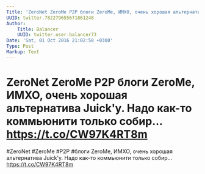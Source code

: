 ```yaml
---
Title: 'ZeroNet ZeroMe P2P блоги ZeroMe, ИМХО, очень хорошая альтернатива Juick''у. Надо как-то коммьюнити только собир… https://t.co/CW97K4RT8m'
UUID: twitter.782279655671861248
Author:
    Title: Balancer
    UUID: twitter.user.balancer73
Date: 'Sat, 01 Oct 2016 21:02:58 +0300'
Type: Post
Markup: Text
---
```


# ZeroNet ZeroMe P2P блоги ZeroMe, ИМХО, очень хорошая альтернатива Juick'у. Надо как-то коммьюнити только собир… https://t.co/CW97K4RT8m

#ZeroNet #ZeroMe #P2P #блоги ZeroMe, ИМХО, очень хорошая
альтернатива Juick'у. Надо как-то коммьюнити только собир…
https://t.co/CW97K4RT8m